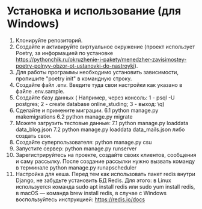 # Установка и использование (для Windows)
1. Клонируйте репозиторий.
2. Создайте и активируйте виртуальное окружение (проект использует Poetry, за информацией по установке https://pythonchik.ru/okruzhenie-i-pakety/menedzher-zavisimostey-poetry-polnyy-obzor-ot-ustanovki-do-nastroyki).
3. Для работы программы необходимо установить зависимости, пропишите "poetry init" в командную строку.
4. Создайте файл .env. Введите туда свои настройки как указано в файле .env.sample.
5. Создайте базу данных ( Например, через консоль: 1 - psql -U postgres; 2 - create database online_studing; 3 - выход: \q)
6. Сделайте и примените миграции. 
    6.1 python manage.py makemigrations 
    6.2 python manage.py migrate
7. Можете загрузить тестовые данные: 
    7.1 python manage.py loaddata data_blog.json 
    7.2 python manage.py loaddata data_mails.json либо создать свои.
8. Создайте суперпользователя: python manage.py csu
9. Запустите сервер: python manage.py runserver
10. Зарегистрируйтесь на проекте, cоздайте своих клиентов, сообщения и саму рассылку. После создание рассылки нужно вызвать команду в терминале python manage.py runapscheduler
11. Настройка для кеша. Перед тем как использовать пакет redis внутри Django, не забудьте установить БД Redis. Для этого: в Linux используется команда sudo apt install redis или sudo yum install redis, в macOS — команда brew install redis, в случае с Windows воспользуйтесь инструкцией: https://redis.io/docs